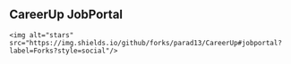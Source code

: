 ## CareerUp JobPortal

<p align="center">

   <!-- <img alt="forks" src="https://img.shields.io/github/forks/manjurulhoque/django-job-portal?label=Forks&style=social"/>
    <img alt="watchers" src="https://img.shields.io/github/watchers/manjurulhoque/django-job-portal?style=social"/>
    <img alt="github Actions" src="https://github.com/manjurulhoque/django-job-portal/workflows/job-portal/badge.svg"/> -->
    
    <img alt="stars" src="https://img.shields.io/github/forks/parad13/CareerUp#jobportal?label=Forks?style=social"/>
   
</p>

